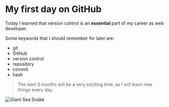 # My first day on GitHub

Today I learned that version control is an **essential** part of my career as web developer.

Some keywords that I should remember for later are: 

- git
- GitHub
- version control
- repository
- commit
- hash

> The next 3 months will be a very exciting time, as I will learn new things every day.

![Giant Sea Snake](https://wikizilla.org/w/images/8/88/Giant_Sea_Serpent_infobox.jpg)
